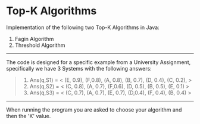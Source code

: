 # Top-K Algorithms

Implementation of the following two Top-K Algorithms in Java:
1. Fagin Algorithm
2. Threshold Algorithm
***
The code is designed for a specific example from a University Assignment, specifically we have 3 Systems with the following answers:
> 1. Ans(q,S1) = < (E, 0.9), (F,0.8), (Α, 0.8), (B, 0.7), (D, 0.4), (C, 0.2), >
> 2. Ans(q,S2) = < (C, 0.8), (A, 0.7), (F,0.6), (D, 0.5), (B, 0.5), (E, 0.1) >
> 3. Ans(q,S3) = < (C, 0.7), (A, 0.7), (E, 0.7), (D,0.4), (F, 0.4), (B, 0.4) >
***
When running the program you are asked to choose your algorithm and then the 'K' value.
